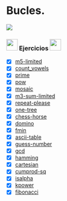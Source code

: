 # Bucles.

<img src='https://web.archive.org/web/20090902092639/http://geocities.com/TheTropics/Coast/1332/chains.gif'/>

### <img width="30" src="https://web.archive.org/web/20091026100043im_/http://geocities.com/hellokitty_can/smile.gif"/> Ejercicios <img width="30" src="https://web.archive.org/web/20091026100043im_/http://geocities.com/hellokitty_can/smile.gif"/>
- [x] [m5-limited](https://github.com/toninavhd/1-DAW_pt2/blob/main/PRO/ut3/ejercicios/bucles/m5-limited-20241031T100714Z-001/m5-limited/main.py)
- [x] [count_vowels](https://github.com/toninavhd/1-DAW_pt2/blob/main/PRO/ut3/ejercicios/bucles/count-vowels-20241031T100718Z-001/count-vowels/main.py) 
- [x] [prime](https://github.com/toninavhd/1-DAW_pt2/blob/main/PRO/ut3/ejercicios/bucles/prime/prime/main.py)
- [x] [pow](https://github.com/toninavhd/1-DAW_pt2/blob/main/PRO/ut3/ejercicios/bucles/pow/main.py)
- [x] [mosaic](https://github.com/toninavhd/1-DAW_pt2/blob/main/PRO/ut3/ejercicios/bucles/mosaic/main.py)
- [x] [m3-sum-limited](https://github.com/toninavhd/1-DAW_pt2/blob/main/PRO/ut3/ejercicios/bucles/m3-sum-limited/main.py)
- [x] [repeat-please](https://github.com/toninavhd/1-DAW_pt2/blob/main/PRO/ut3/ejercicios/bucles/repeat-please/main.py)
- [x] [one-tree](https://github.com/toninavhd/1-DAW_pt2/blob/main/PRO/ut3/ejercicios/bucles/one-tree/main.py)
- [x] [chess-horse](https://github.com/toninavhd/1-DAW_pt2/blob/main/PRO/ut3/ejercicios/bucles/chess-horse/main.py)
- [x] [domino](https://github.com/toninavhd/1-DAW_pt2/blob/main/PRO/ut3/ejercicios/bucles/domino/main.py)
- [x] [fmin](https://github.com/toninavhd/1-DAW_pt2/blob/main/PRO/ut3/ejercicios/bucles/fmin/main.py)
- [x] [ascii-table](https://github.com/toninavhd/1-DAW_pt2/blob/main/PRO/ut3/ejercicios/bucles/ascii-table/main.py)
- [x] [guess-number](https://github.com/toninavhd/1-DAW_pt2/blob/main/PRO/ut3/ejercicios/bucles/guess-number/main.py)
- [x] [gcd](https://github.com/toninavhd/1-DAW_pt2/blob/main/PRO/ut3/ejercicios/bucles/gcd/main.py)
- [x] [hamming](https://github.com/toninavhd/1-DAW_pt2/blob/main/PRO/ut3/ejercicios/bucles/hamming/main.py)
- [x] [cartesian](https://github.com/toninavhd/1-DAW_pt2/blob/main/PRO/ut3/ejercicios/bucles/cartesian/main.py)
- [x] [cumprod-sq](https://github.com/toninavhd/1-DAW_pt2/blob/main/PRO/ut3/ejercicios/bucles/cumprod-sq/main.py)
- [x] [isalpha](https://github.com/toninavhd/1-DAW_pt2/blob/main/PRO/ut3/ejercicios/bucles/isalpha/main.py)
- [x] [kpower](https://github.com/toninavhd/1-DAW_pt2/blob/main/PRO/ut3/ejercicios/bucles/kpower/main.py)
- [x] [fibonacci](https://github.com/toninavhd/1-DAW_pt2/blob/main/PRO/ut3/ejercicios/bucles/fibonacci/main.py)